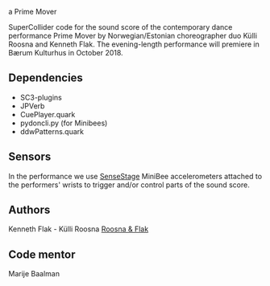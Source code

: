 a Prime Mover

SuperCollider code for the sound score of the contemporary dance performance Prime Mover by Norwegian/Estonian choreographer duo Külli Roosna and Kenneth Flak. The evening-length performance will premiere in Bærum Kulturhus in October 2018.

## Dependencies
- SC3-plugins
- JPVerb
- CuePlayer.quark
- pydoncli.py (for Minibees)
- ddwPatterns.quark

## Sensors

In the performance we use [SenseStage](https://sensestage.eu) MiniBee accelerometers attached to the performers' wrists to trigger and/or control parts of the sound score.

## Authors
Kenneth Flak - Külli Roosna
[Roosna & Flak](https://.roosnaflak.com)

## Code mentor
Marije Baalman


